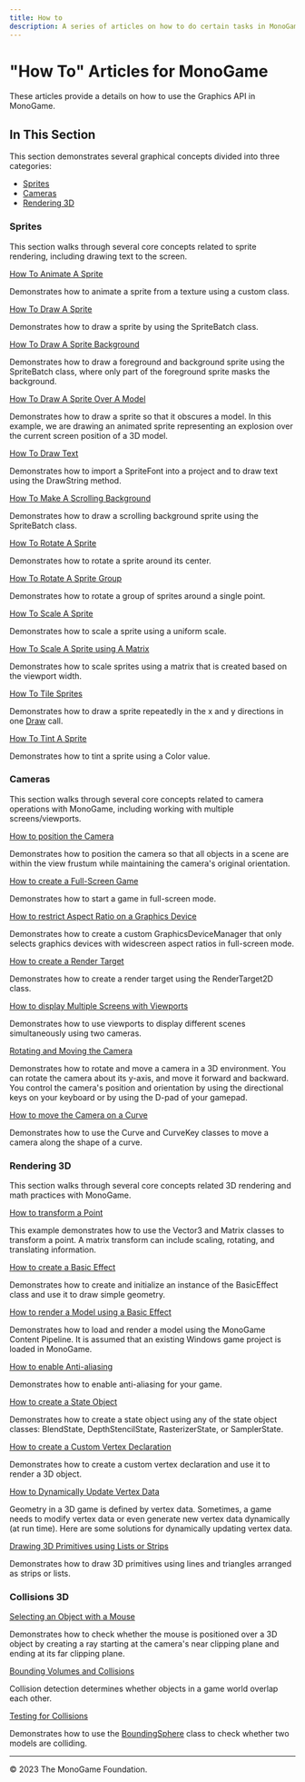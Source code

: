 ```yaml
---
title: How to
description: A series of articles on how to do certain tasks in MonoGame!
---
```


# "How To" Articles for MonoGame

These articles provide a details on how to use the Graphics API in MonoGame.

## In This Section

This section demonstrates several graphical concepts divided into three categories:

* [Sprites](#sprites)
* [Cameras](#cameras)
* [Rendering 3D](#rendering-3d)

### Sprites

This section walks through several core concepts related to sprite rendering, including drawing text to the screen.

[How To Animate A Sprite](HowTo_Animate_Sprite.md)

Demonstrates how to animate a sprite from a texture using a custom class.

[How To Draw A Sprite](HowTo_Draw_A_Sprite.md)

Demonstrates how to draw a sprite by using the SpriteBatch class.

[How To Draw A Sprite Background](HowTo_Draw_Sprite_Background.md)

Demonstrates how to draw a foreground and background sprite using the SpriteBatch class, where only part of the foreground sprite masks the background.

[How To Draw A Sprite Over A Model](HowTo_Draw_Sprite_Over_Model.md)

Demonstrates how to draw a sprite so that it obscures a model. In this example, we are drawing an animated sprite representing an explosion over the current screen position of a 3D model.

[How To Draw Text](HowTo_Draw_Text.md)

Demonstrates how to import a SpriteFont into a project and to draw text using the DrawString method.

[How To Make A Scrolling Background](HowTo_Make_Scrolling_Background.md)

Demonstrates how to draw a scrolling background sprite using the SpriteBatch class.

[How To Rotate A Sprite](HowTo_Rotate_Sprite.md)

Demonstrates how to rotate a sprite around its center.

[How To Rotate A Sprite Group](HowTo_Rotate_Sprite_Group.md)

Demonstrates how to rotate a group of sprites around a single point.

[How To Scale A Sprite](HowTo_Scale_Sprite.md)

Demonstrates how to scale a sprite using a uniform scale.

[How To Scale A Sprite using A Matrix](HowTo_Scale_Sprites_Matrix.md)

Demonstrates how to scale sprites using a matrix that is created based on the viewport width.

[How To Tile Sprites](HowTo_Tile_Sprites.md)

Demonstrates how to draw a sprite repeatedly in the x and y directions in one [Draw](xref:Microsoft.Xna.Framework.Graphics.SpriteBatch.Draw) call.

[How To Tint A Sprite](HowTo_Tint_Sprite.md)

Demonstrates how to tint a sprite using a Color value.

### Cameras

This section walks through several core concepts related to camera operations with MonoGame, including working with multiple screens/viewports.

[How to position the Camera](HowTo_FitCameraToScene.md)

Demonstrates how to position the camera so that all objects in a scene are within the view frustum while maintaining the camera's original orientation.

[How to create a Full-Screen Game](HowTo_FullScreen.md)

Demonstrates how to start a game in full-screen mode.

[How to restrict Aspect Ratio on a Graphics Device](HowTo_AspectRatio.md)

Demonstrates how to create a custom GraphicsDeviceManager that only selects graphics devices with widescreen aspect ratios in full-screen mode.

[How to create a Render Target](HowTo_Create_a_RenderTarget.md)

Demonstrates how to create a render target using the RenderTarget2D class.

[How to display Multiple Screens with Viewports](HowTo_UseViewportForSplitscreenGaming.md)

Demonstrates how to use viewports to display different scenes simultaneously using two cameras.

[Rotating and Moving the Camera](HowTo_RotateMoveCamera.md)

Demonstrates how to rotate and move a camera in a 3D environment. You can rotate the camera about its y-axis, and move it forward and backward. You control the camera's position and orientation by using the directional keys on your keyboard or by using the D-pad of your gamepad.

[How to move the Camera on a Curve](HowTo_ScriptedCamera.md)

Demonstrates how to use the Curve and CurveKey classes to move a camera along the shape of a curve.

### Rendering 3D

This section walks through several core concepts related 3D rendering and math practices with MonoGame.

[How to transform a Point](HowTo_TransformPoint.md)

This example demonstrates how to use the Vector3 and Matrix classes to transform a point. A matrix transform can include scaling, rotating, and translating information.

[How to create a Basic Effect](HowTo_Create_a_BasicEffect.md)

Demonstrates how to create and initialize an instance of the BasicEffect class and use it to draw simple geometry.

[How to render a Model using a Basic Effect](HowTo_RenderModel.md)

Demonstrates how to load and render a model using the MonoGame Content Pipeline. It is assumed that an existing Windows game project is loaded in MonoGame.

[How to enable Anti-aliasing](HowTo_Enable_Anti_Aliasing.md)

Demonstrates how to enable anti-aliasing for your game.

[How to create a State Object](HowTo_Create_a_StateObject.md)

Demonstrates how to create a state object using any of the state object classes: BlendState, DepthStencilState, RasterizerState, or SamplerState.

[How to create a Custom Vertex Declaration](HowTo_UseACustomVertex.md)

Demonstrates how to create a custom vertex declaration and use it to render a 3D object.

[How to Dynamically Update Vertex Data](HowTo_DynamicallyUpdateVertices.md)

Geometry in a 3D game is defined by vertex data. Sometimes, a game needs to modify vertex data or even generate new vertex data dynamically (at run time). Here are some solutions for dynamically updating vertex data.

[Drawing 3D Primitives using Lists or Strips](HowTo_Draw_3D_Primitives.md)

Demonstrates how to draw 3D primitives using lines and triangles arranged as strips or lists.

### Collisions 3D

[Selecting an Object with a Mouse](HowTo_Select_and_Object_with_a_Mouse.md)

Demonstrates how to check whether the mouse is positioned over a 3D object by creating a ray starting at the camera's near clipping plane and ending at its far clipping plane.

[Bounding Volumes and Collisions](HowTo_Bounding_Volumes_and_Collisions.md)
 
Collision detection determines whether objects in a game world overlap each other.

[Testing for Collisions](HowTo_Test_for_Collisions.md)

Demonstrates how to use the [BoundingSphere](bb195173.md) class to check whether two models are colliding.

---

© 2023 The MonoGame Foundation.
